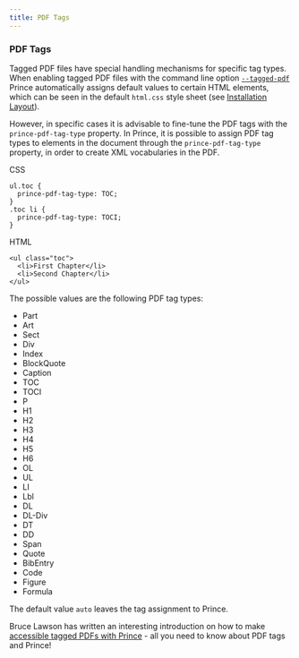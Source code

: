 ```yaml
---
title: PDF Tags
---
```


### PDF Tags

Tagged PDF files have special handling mechanisms for specific tag types. When enabling tagged PDF files with the command line option [`--tagged-pdf`](doc-refs.html#cl-tagged-pdf) Prince automatically assigns default values to certain HTML elements, which can be seen in the default `html.css` style sheet (see [Installation Layout](installation-layout.html#installation-layout)).

However, in specific cases it is advisable to fine-tune the PDF tags with the `prince-pdf-tag-type` property. In Prince, it is possible to assign PDF tag types to elements in the document through the `prince-pdf-tag-type` property, in order to create XML vocabularies in the PDF.

CSS


    ul.toc {
      prince-pdf-tag-type: TOC;
    }
    .toc li {
      prince-pdf-tag-type: TOCI;
    }

HTML


    <ul class="toc">
      <li>First Chapter</li>
      <li>Second Chapter</li>
    </ul>

The possible values are the following PDF tag types:

-   Part
-   Art
-   Sect
-   Div
-   Index
-   BlockQuote
-   Caption
-   TOC
-   TOCI
-   P
-   H1
-   H2
-   H3
-   H4
-   H5
-   H6
-   OL
-   UL
-   LI
-   Lbl
-   DL
-   DL-Div
-   DT
-   DD
-   Span
-   Quote
-   BibEntry
-   Code
-   Figure
-   Formula

The default value `auto` leaves the tag assignment to Prince.

Bruce Lawson has written an interesting introduction on how to make [accessible tagged PDFs with Prince](https://medium.com/@bruce_39084/making-accessible-tagged-pdfs-with-prince-ad7fd7a48711) - all you need to know about PDF tags and Prince!

